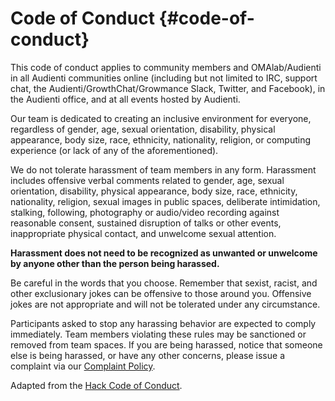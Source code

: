 # Code of Conduct {#code-of-conduct}

This code of conduct applies to community members and OMAlab/Audienti in all Audienti communities online \(including but not limited to IRC, support chat, the Audienti/GrowthChat/Growmance Slack, Twitter, and Facebook\), in the Audienti office, and at all events hosted by Audienti.

Our team is dedicated to creating an inclusive environment for everyone, regardless of gender, age, sexual orientation, disability, physical appearance, body size, race, ethnicity, nationality, religion, or computing experience \(or lack of any of the aforementioned\).

We do not tolerate harassment of team members in any form. Harassment includes offensive verbal comments related to gender, age, sexual orientation, disability, physical appearance, body size, race, ethnicity, nationality, religion, sexual images in public spaces, deliberate intimidation, stalking, following, photography or audio/video recording against reasonable consent, sustained disruption of talks or other events, inappropriate physical contact, and unwelcome sexual attention.

**Harassment does not need to be recognized as unwanted or unwelcome by anyone other than the person being harassed.**

Be careful in the words that you choose. Remember that sexist, racist, and other exclusionary jokes can be offensive to those around you. Offensive jokes are not appropriate and will not be tolerated under any circumstance.

Participants asked to stop any harassing behavior are expected to comply immediately. Team members violating these rules may be sanctioned or removed from team spaces. If you are being harassed, notice that someone else is being harassed, or have any other concerns, please issue a complaint via our [Complaint Policy](https://omalab.gitbooks.io/omalab-guide/content/Employment-Policies/Complaint-Policy.html).

Adapted from the [Hack Code of Conduct](http://hackcodeofconduct.org/).

